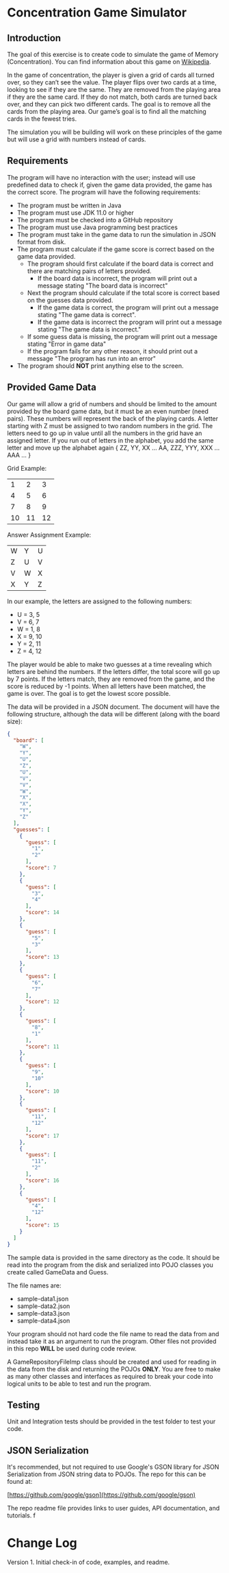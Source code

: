 # Concentration Game Simulator

## Introduction

The goal of this exercise is to create code to simulate the game of Memory (Concentration). You can find information
about this game on [Wikipedia](https://en.wikipedia.org/wiki/Concentration_(card_game)).

In the game of concentration, the player is given a grid of cards all turned over, so they can’t see the value. The
player flips over two cards at a time, looking to see if they are the same. They are removed from the playing area if
they are the same card. If they do not match, both cards are turned back over, and they can pick two different cards.
The goal is to remove all the cards from the playing area. Our game’s goal is to find all the matching cards in the
fewest tries.

The simulation you will be building will work on these principles of the game but will use a grid with numbers instead of cards.

## Requirements

The program will have no interaction with the user; instead will use predefined data to check if, given the game data
provided, the game has the correct score. The program will have the following requirements:

- The program must be written in Java
- The program must use JDK 11.0 or higher
- The program must be checked into a GitHub repository
- The program must use Java programming best practices
- The program must take in the game data to run the simulation in JSON format from disk.  
- The program must calculate if the game score is correct based on the game data provided.
    - The program should first calculate if the board data is correct and there are matching pairs of letters provided.
      - If the board data is incorrect, the program will print out a message stating "The board data is incorrect"
    - Next the program should calculate if the total score is correct based on the guesses data provided.
        - If the game data is correct, the program will print out a message stating "The game data is correct".
        - If the game data is incorrect the program will print out a message stating "The game data is incorrect."
    - If some guess data is missing, the program will print out a message stating "Error in game data"
    - If the program fails for any other reason, it should print out a message "The program has run into an error"
- The program should **NOT** print anything else to the screen. 

## Provided Game Data

Our game will allow a grid of numbers and should be limited to the amount provided by the board game data, but it must be an even number (need pairs). These numbers will
represent the back of the playing cards. A letter starting with Z must be assigned to two random numbers in the grid.
The letters need to go up in value until all the numbers in the grid have an assigned letter. If you run out of letters
in the alphabet, you add the same letter and move up the alphabet again { ZZ, YY, XX … AA, ZZZ, YYY, XXX … AAA … }

Grid Example:

|     |     |     |
|---|---|---|
| 1   | 2   | 3   |
| 4   | 5   | 6   |
| 7   | 8   | 9   |
| 10  | 11  | 12  |

Answer Assignment Example:

|     |     |     |
|-----|-----|-----|
| W   | Y   | U   |
| Z   | U   | V   |
| V   | W   | X   |
| X   | Y   | Z   |

In our example, the letters are assigned to the following numbers:

- U = 3, 5
- V = 6, 7
- W = 1, 8
- X = 9, 10
- Y = 2, 11
- Z = 4, 12

The player would be able to make two guesses at a time revealing which letters are behind the numbers. If the letters
differ, the total score will go up by 7 points. If the letters match, they are removed from the game, and the score is reduced by -1 points. When all letters have been matched, the game is over. The goal is to get the lowest score possible.

The data will be provided in a JSON document. The document will have the following structure, although the data will be different (along with the board size):

```json
{
  "board": [
    "W",
    "Y",
    "U",
    "Z",
    "U",
    "V",
    "V",
    "W",
    "X",
    "X",
    "Y",
    "Z"
  ],
  "guesses": [
    {
      "guess": [
        "1",
        "2"
      ],
      "score": 7
    },
    {
      "guess": [
        "3",
        "4"
      ],
      "score": 14
    },
    {
      "guess": [
        "5",
        "3"
      ],
      "score": 13
    },
    {
      "guess": [
        "6",
        "7"
      ],
      "score": 12
    },
    {
      "guess": [
        "8",
        "1"
      ],
      "score": 11
    },
    {
      "guess": [
        "9",
        "10"
      ],
      "score": 10
    },
    {
      "guess": [
        "11",
        "12"
      ],
      "score": 17
    },
    {
      "guess": [
        "11",
        "2"
      ],
      "score": 16
    },
    {
      "guess": [
        "4",
        "12"
      ],
      "score": 15
    }
  ]
}
```

The sample data is provided in the same directory as the code.  It should be read into the program from the disk and serialized into POJO classes you create called GameData and Guess.  

The file names are:
 - sample-data1.json
 - sample-data2.json
 - sample-data3.json
- sample-data4.json

Your program should not hard code the file name to read the data from and instead take it as an argument to run the program.  Other files not provided in this repo **WILL** be used during code review.

A GameRepositoryFileImp class should be created and used for reading in the data from the disk and returning the POJOs **ONLY**.  You are free to make as many other classes and interfaces as required to break your code into logical units to be able to test and run the program.  

## Testing
Unit and Integration tests should be provided in the test folder to test your code.


## JSON Serialization

It's recommended, but not required to use Google's GSON library for JSON Serialization from JSON string data to POJOs.  The repo for this can be found at:

[https://github.com/google/gson](https://github.com/google/gson)

The repo readme file provides links to user guides, API documentation, and tutorials.
f

Change Log
==========
Version 1.  Initial check-in of code, examples, and readme.